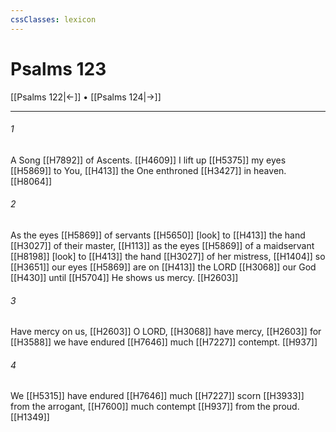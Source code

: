 ```yaml
---
cssClasses: lexicon
---
```


# Psalms 123

[[Psalms 122|←]] • [[Psalms 124|→]]

---

###### 1
A Song [[H7892]] of Ascents. [[H4609]] I lift up [[H5375]] my eyes [[H5869]] to You, [[H413]] the One enthroned [[H3427]] in heaven. [[H8064]]

###### 2
As the eyes [[H5869]] of servants [[H5650]] [look] to [[H413]] the hand [[H3027]] of their master, [[H113]] as the eyes [[H5869]] of a maidservant [[H8198]] [look] to [[H413]] the hand [[H3027]] of her mistress, [[H1404]] so [[H3651]] our eyes [[H5869]] are on [[H413]] the LORD [[H3068]] our God [[H430]] until [[H5704]] He shows us mercy. [[H2603]]

###### 3
Have mercy on us, [[H2603]] O LORD, [[H3068]] have mercy, [[H2603]] for [[H3588]] we have endured [[H7646]] much [[H7227]] contempt. [[H937]]

###### 4
We [[H5315]] have endured [[H7646]] much [[H7227]] scorn [[H3933]] from the arrogant, [[H7600]] much contempt [[H937]] from the proud. [[H1349]]


